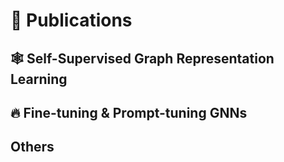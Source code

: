 # 📄 Publications

## 🕸 Self-Supervised Graph Representation Learning


## 🔥 Fine-tuning & Prompt-tuning GNNs


## Others
